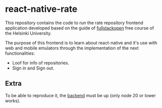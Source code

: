 # react-native-rate
This repository contains the code to run the rate repository frontend application developed based on the guide of [fullstackopen](https://fullstackopen.com/en/) free course of the Helsinki University.

The purpose of this frontend is to learn about react-native and it's use with web and mobile emulators through the implementation of the next functionalities:
* Loof for info of repositories.
* Sign in and Sign out.
## Extra
To be able to reproduce it, the [backend](https://github.com/fullstack-hy2020/rate-repository-api) must be up (only node 20 or lower works).